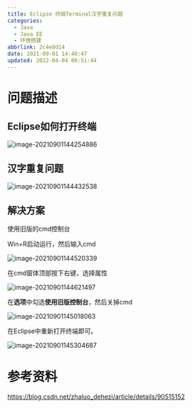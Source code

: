 ```yaml
---
title: Eclipse 终端Terminal汉字重复问题
categories: 
  - Java
  - Java EE
  - 环境搭建
abbrlink: 2c4e0d14
date: 2021-09-01 14:40:47
updated: 2022-04-04 00:51:44
---
```

# 问题描述

## Eclipse如何打开终端

![image-20210901144254886](https://gitee.com/XiaoLan223/images/raw/master/Blog/Sum/20210901144255.png)

## 汉字重复问题

![image-20210901144432538](https://gitee.com/XiaoLan223/images/raw/master/Blog/Sum/20210901144432.png)

## 解决方案

使用旧版的cmd控制台

Win+R启动运行，然后输入cmd

![image-20210901144520339](https://gitee.com/XiaoLan223/images/raw/master/Blog/Sum/20210901144520.png)

在cmd窗体顶部按下右键，选择属性

![image-20210901144621497](https://gitee.com/XiaoLan223/images/raw/master/Blog/Sum/20210901144621.png)

在**选项**中勾选**使用旧版控制台**，然后关掉cmd

![image-20210901145018063](https://gitee.com/XiaoLan223/images/raw/master/Blog/Sum/20210901145018.png)

在Eclipse中重新打开终端即可。

![image-20210901145304687](https://gitee.com/XiaoLan223/images/raw/master/Blog/Sum/20210901145304.png)

# 参考资料

https://blog.csdn.net/zhaluo_dehezi/article/details/90515152

